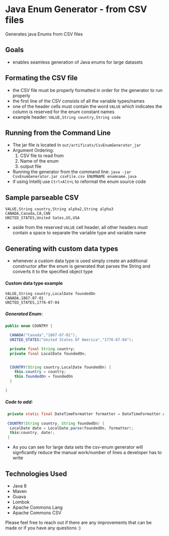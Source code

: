 # Java Enum Generator - from CSV files
Generates java Enums from CSV files

## Goals
* enables seamless generation of Java enums for large datasets

## Formating the CSV file
* the CSV file must be properly formatted in order for the generator to run properly
* the first line of the CSV consists of all the variable types/names
* one of the header cells must contain the word `VALUE` which indicates the column is reserved for the enum constant names
* example header: `VALUE,String country,String code`

## Running from the Command Line
* The jar file is located in `out/artificats/CsvEnumGenerator_jar`
* Argument Ordering:
  1. CSV file to read from
  2. Name of the enum
  3. output file
* Running the generator from the command line: `java -jar CsvEnumGenerator.jar csvFile.csv ENUMNAME enumname.java`
* if using Intellij use `Ctrl+Alt+L` to reformat the enum source code

## Sample parseable CSV
```csv
VALUE,String country,String alpha2,String alpha3
CANADA,Canada,CA,CAN
UNITED_STATES,United Sates,US,USA
```
* aside from the reserved `VALUE` cell header, all other headers must contain a space to separate the variable type and variable name

## Generating with custom data types
* whenever a custom data type is used simply create an additional constructor after the enum is generated that parses the String and converts it to the specified object type

#### Custom data type example
```csv
VALUE,String country,LocalDate foundedOn
CANADA,1867-07-01
UNITED_STATES,1776-07-04
```
##### Generated Enum:
```java
public enum COUNTRY { 

  CANADA("Canada","1867-07-01"),
  UNITED_STATES("United States Of America","1776-07-04");

  private final String country;
  private final LocalDate foundedOn;


  COUNTRY(String country,LocalDate foundedOn) {
    this.country = country;
    this.foundedOn = foundedOn
  }

}
```

##### Code to add:
```java
 private static final DateTimeFormatter formatter = DateTimeFormatter.ofPattern("yyyy-MM-dd");
 
 COUNTRY(String country, String foundedOn) {
  LocalDate date = LocalDate.parse(foundedOn, formatter);
  this(country, date);
 }
```
* As you can see for large data sets the csv-enum generator will signficantly reduce the manual work/number of lines a developer has to write

## Technologies Used
* Java 8
* Maven
* Guava
* Lombok
* Apache Commons Lang
* Apache Commons CSV

Please feel free to reach out if there are any improvements that can be made or if you have any questions :)
